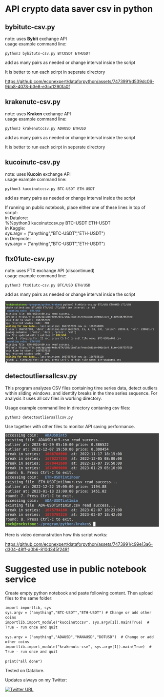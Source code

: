 # API crypto data saver csv in python

## bybitutc-csv.py

note: uses **Bybit** exchange API   
usage example command line: 
```
python3 bybituts-csv.py BTCUSDT ETHUSDT       
```
add as many pairs as needed or change interval inside the script     

It is better to run each scirpt in seperate directory   



https://github.com/econexpert/dataforpython/assets/7473991/d539dc06-9bb8-4078-b3e8-e3cc1290fa0f



## krakenutc-csv.py    
note: uses **Kraken** exchange API   
usage example command line: 
```
python3 krakenutccsv.py ADAUSD ETHUSD       
```
add as many pairs as needed or change interval inside the script     

It is better to run each scirpt in seperate directory   


## kucoinutc-csv.py  
note: uses **Kucoin** exchange API  
usage example command line: 
```
python3 kucoinutccsv.py BTC-USDT ETH-USDT       
```
add as many pairs as needed or change interval inside the script   

If running on public notebook, place either one of these lines in top of script:    
in Datalore:    
%%python3 kucoinutccsv.py BTC-USDT ETH-USDT     
in Kaggle:     
sys.argv = ("anything","BTC-USDT","ETH-USDT")          
in Deepnote:   
sys.argv = ("anything","BTC-USDT","ETH-USDT")         

## ftx01utc-csv.py  
note: uses FTX exchange API  (discontinued)   
usage example command line: 
```
python3 ftx01utc-csv.py BTC/USD ETH/USD      
```
add as many pairs as needed or change interval inside the script      

![](https://github.com/econexpert/dataforpython/blob/main/images/coinpricecsvsaver.jpg)

## detectoutliersallcsv.py

This program analyzes CSV files containing time series data, detect outliers within sliding windows, and identify breaks in the time series sequence. For analysis it uses all csv files in working directory.

Usage example command line in directory contaning csv files: 
```
python3 detectoutliersallcsv.py
```

Use together with other files to monitor API saving performance. 

![](https://github.com/econexpert/dataforpython/blob/main/images/breakinseries.jpg)

Here is video demonstration how this script works: 

https://github.com/econexpert/dataforpython/assets/7473991/c99e13a6-d304-48ff-a0b6-810d345f248f


# Suggested use in public notebook service

Create empty python notebook and paste following content. Then upload files to the same folder:

```
import importlib, sys
sys.argv = ("anything","BTC-USDT","ETH-USDT") # Change or add other coins
importlib.import_module("kucoinutccsv", sys.argv[1]).main(True)  # True - run once and quit

sys.argv = ("anything","ADAUSD","MANAUSD","DOTUSD")  # Change or add other coins
importlib.import_module("krakenutc-csv", sys.argv[1]).main(True)  # True - run once and quit

print("all done")
```

Tested on Datalore. 

Updates always on my Twitter: 

[![Twitter URL](https://img.shields.io/twitter/url/https/twitter.com/bukotsunikki.svg?style=social&label=Follow%20%40econexpert)](https://twitter.com/econexpert)
